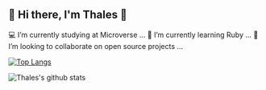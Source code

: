 

## :palm_tree: Hi there, I'm Thales :palm_tree:

<!--
**thneves/thneves** is a ✨ _special_ ✨ repository because its `README.md` (this file) appears on your GitHub profile.

-->


 :computer: I’m currently studying at Microverse ...
 :gem: I’m currently learning Ruby ...
 :telescope: I’m looking to collaborate on open source projects ...



[![Top Langs](https://github-readme-stats.vercel.app/api/top-langs/?username=thneves&show_icons=true&theme=dracula)](https://github.com/thneves/github-readme-stats)

![Thales's github stats](https://github-readme-stats.vercel.app/api?username=thneves&show_icons=true&theme=dracula)




